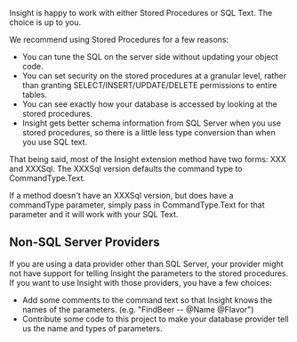 Insight is happy to work with either Stored Procedures or SQL Text. The choice is up to you.

We recommend using Stored Procedures for a few reasons:

* You can tune the SQL on the server side without updating your object code.
* You can set security on the stored procedures at a granular level, rather than granting SELECT/INSERT/UPDATE/DELETE permissions to entire tables.
* You can see exactly how your database is accessed by looking at the stored procedures.
* Insight gets better schema information from SQL Server when you use stored procedures, so there is a little less type conversion than when you use SQL text.

That being said, most of the Insight extension method have two forms: XXX and XXXSql. The XXXSql version defaults the command type to CommandType.Text. 

If a method doesn't have an XXXSql version, but does have a commandType parameter, simply pass in CommandType.Text for that parameter and it will work with your SQL Text.

## Non-SQL Server Providers ##
If you are using a data provider other than SQL Server, your provider might not have support for telling Insight the parameters to the stored procedures. If you want to use Insight with those providers, you have a few choices:

* Add some comments to the command text so that Insight knows the names of the parameters. (e.g. "FindBeer -- @Name @Flavor")
* Contribute some code to this project to make your database provider tell us the name and types of parameters.